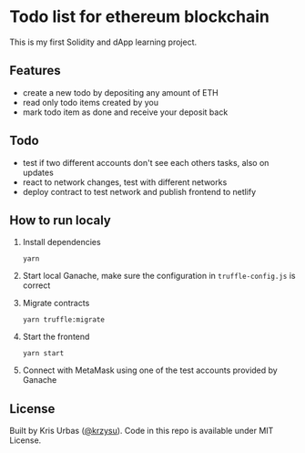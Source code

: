 # Todo list for ethereum blockchain

This is my first Solidity and dApp learning project.

## Features

- create a new todo by depositing any amount of ETH
- read only todo items created by you
- mark todo item as done and receive your deposit back

## Todo

- test if two different accounts don't see each others tasks, also on updates
- react to network changes, test with different networks
- deploy contract to test network and publish frontend to netlify

## How to run localy

1. Install dependencies

   `yarn`

2. Start local Ganache, make sure the configuration in `truffle-config.js` is correct

3. Migrate contracts

   `yarn truffle:migrate`

4. Start the frontend

   `yarn start`

5. Connect with MetaMask using one of the test accounts provided by Ganache

## License

Built by Kris Urbas ([@krzysu](https://twitter.com/krzysu)).
Code in this repo is available under MIT License.
